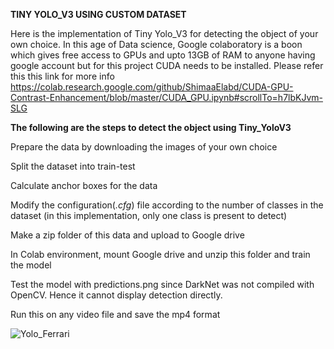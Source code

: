 **TINY YOLO_V3 USING CUSTOM DATASET**

Here is the implementation of Tiny Yolo_V3 for detecting the object of your own choice. In this age of Data science, Google colaboratory is a boon which gives free access to GPUs and upto 13GB of RAM to anyone having google account but for this project CUDA needs to be installed. Please refer this this link for more info 
https://colab.research.google.com/github/ShimaaElabd/CUDA-GPU-Contrast-Enhancement/blob/master/CUDA_GPU.ipynb#scrollTo=h7lbKJvm-SLG

**The following are the steps to detect the object using Tiny_YoloV3**

Prepare the data by downloading the images of your own choice

Split the dataset into train-test 

Calculate anchor boxes for the data

Modify the configuration(*.cfg*) file according to the number of classes in the dataset (in this implementation, only one class is present to detect)

Make a zip folder of this data and upload to Google drive

In Colab environment, mount Google drive and unzip this folder and train the model

Test the model with predictions.png since DarkNet was not compiled with OpenCV. Hence it cannot display detection directly.

Run this on any video file and save the mp4 format













![Yolo_Ferrari](Ferrari.gif)
